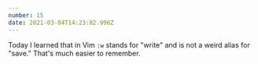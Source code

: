 ```yaml
---
number: 15
date: 2021-03-04T14:23:02.996Z
---
```


Today I learned that in Vim `:w` stands for "write" and is not a weird alias for "save." That's much easier to remember.